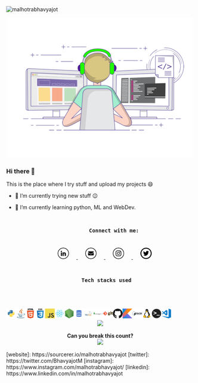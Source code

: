  <img src="https://komarev.com/ghpvc/?username=malhotrabhavyajot" alt="malhotrabhavyajot"/>
<p align="center">
    <a href="https://github.com/malhotrabhavyajot">
      <img src="https://github.com/malhotrabhavyajot/malhotrabhavyajot/blob/master/assets/coding.gif" width="500">
    </a>
  </p>
  
  ### Hi there 👋

This is the place where I try stuff and upload my projects :smile:

- 🔭 I’m currently trying new stuff :wink:
- 🌱 I’m currently learning python, ML and WebDev.

  <h3 align="center">
      <code>
        Connect with me:
      </code>
  </h3>

  <p align="center">
    <a href="https://www.linkedin.com/in/malhotrabhavyajot/">
      <img src="https://github.com/malhotrabhavyajot/malhotrabhavyajot/blob/master/assets/linkedin.png" width="30" height="30" hspace="20">
    </a>

    <a href="mailto:malhotrabhavyajot@gmail.com">
      <img src="https://github.com/malhotrabhavyajot/malhotrabhavyajot/blob/master/assets/mail.png" width="30" height="30" hspace="20">
    </a>

    <a href="https://www.instagram.com/malhotrabhavyajot/">
      <img src="https://github.com/malhotrabhavyajot/malhotrabhavyajot/blob/master/assets/instagram.png" width="30" height="30" hspace="20">
    </a>

    <a href="https://twitter.com/BhavyajotM">
      <img src="https://github.com/malhotrabhavyajot/malhotrabhavyajot/blob/master/assets/twitter.png" width="30" height="30" hspace="20">
    </a>
  </p>

<h3 align="center">
  <code>
    Tech stacks used
  </code>
</h3>
<br>
<p align="center">
<img align="left" alt="python" width="26px" src="https://raw.githubusercontent.com/github/explore/80688e429a7d4ef2fca1e82350fe8e3517d3494d/topics/python/python.png" />
<img align="left" alt="java" width="26px" src="https://raw.githubusercontent.com/github/explore/80688e429a7d4ef2fca1e82350fe8e3517d3494d/topics/java/java.png" />
<img align="left" alt="html5" width="26px" src="https://raw.githubusercontent.com/github/explore/80688e429a7d4ef2fca1e82350fe8e3517d3494d/topics/html/html.png" />
<img align="left" alt="CSS3" width="26px" src="https://raw.githubusercontent.com/github/explore/80688e429a7d4ef2fca1e82350fe8e3517d3494d/topics/css/css.png" />
<img align="left" alt="javascript" width="26px" src="https://raw.githubusercontent.com/github/explore/80688e429a7d4ef2fca1e82350fe8e3517d3494d/topics/javascript/javascript.png" />
<img align="left" alt="react" width="26px" src="https://raw.githubusercontent.com/github/explore/80688e429a7d4ef2fca1e82350fe8e3517d3494d/topics/react/react.png" />
<img align="left" alt="Node.js" width="26px" src="https://raw.githubusercontent.com/github/explore/80688e429a7d4ef2fca1e82350fe8e3517d3494d/topics/nodejs/nodejs.png" />
<img align="left" alt="sql" width="26px" src="https://raw.githubusercontent.com/github/explore/80688e429a7d4ef2fca1e82350fe8e3517d3494d/topics/sql/sql.png" />
<img align="left" alt="mysql" width="26px" src="https://raw.githubusercontent.com/github/explore/80688e429a7d4ef2fca1e82350fe8e3517d3494d/topics/mysql/mysql.png" />
<img align="left" alt="mongodb" width="26px" src="https://raw.githubusercontent.com/github/explore/80688e429a7d4ef2fca1e82350fe8e3517d3494d/topics/mongodb/mongodb.png" />
<img align="left" alt="git" width="26px" src="https://raw.githubusercontent.com/github/explore/80688e429a7d4ef2fca1e82350fe8e3517d3494d/topics/git/git.png" />
<img align="left" alt="github" width="26px" src="https://raw.githubusercontent.com/github/explore/78df643247d429f6cc873026c0622819ad797942/topics/github/github.png" />
<img align="left" alt="terminal" width="26px" src="https://raw.githubusercontent.com/github/explore/80688e429a7d4ef2fca1e82350fe8e3517d3494d/topics/kotlin/kotlin.png" />
<img align="left" alt="terminal" width="26px" src="https://raw.githubusercontent.com/github/explore/80688e429a7d4ef2fca1e82350fe8e3517d3494d/topics/bash/bash.png" />
<img align="left" alt="terminal" width="26px" src="https://raw.githubusercontent.com/github/explore/80688e429a7d4ef2fca1e82350fe8e3517d3494d/topics/linux/linux.png" />
<img align="left" alt="terminal" width="26px" src="https://raw.githubusercontent.com/github/explore/80688e429a7d4ef2fca1e82350fe8e3517d3494d/topics/terminal/terminal.png" />
<img align="left" alt="Visual Studio Code" width="26px" src="https://raw.githubusercontent.com/github/explore/80688e429a7d4ef2fca1e82350fe8e3517d3494d/topics/visual-studio-code/visual-studio-code.png" />
</p>
<br>

<p align="center">
  <a href="https://github.com/malhotrabhavyajot">
    <img src="https://github-readme-stats.vercel.app/api?username=malhotrabhavyajot&show_icons=true&hide_border=true" />
  </a>
</p>
<p align="center"> 
 <b> Can you break this count?</b><br>
  <img src="https://profile-counter.glitch.me/hackcoderr/count.svg" />
</p>
[website]: https://sourcerer.io/malhotrabhavyajot
[twitter]: https://twitter.com/BhavyajotM
[instagram]: https://www.instagram.com/malhotrabhavyajot/
[linkedin]: https://www.linkedin.com/in/malhotrabhavyajot
